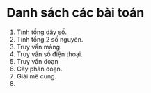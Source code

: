 # Danh sách các bài toán

1. Tính tổng dãy số.
2. Tính tổng 2 số nguyên.
3. Truy vấn mảng.
4. Truy vấn số điện thoại.
5. Truy vấn đoạn
6. Cây phân đoạn.
7. Giải mê cung.
8. 